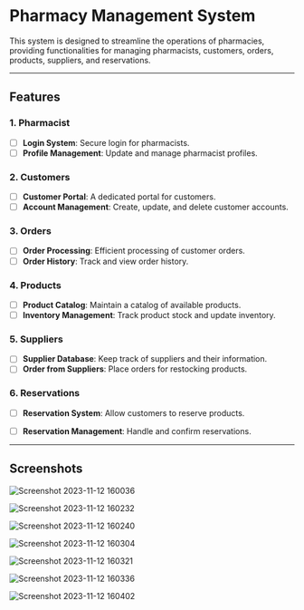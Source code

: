 # Pharmacy Management System

This system is designed to streamline the operations of pharmacies, providing functionalities for managing pharmacists, customers, orders, products, suppliers, and reservations.

________________________________________________________________________________________________________________________________________________________________________________



## Features

### 1. Pharmacist
- [ ] **Login System**: Secure login for pharmacists.
- [ ] **Profile Management**: Update and manage pharmacist profiles.

### 2. Customers
- [ ] **Customer Portal**: A dedicated portal for customers.
- [ ] **Account Management**: Create, update, and delete customer accounts.

### 3. Orders
- [ ] **Order Processing**: Efficient processing of customer orders.
- [ ] **Order History**: Track and view order history.

### 4. Products
- [ ] **Product Catalog**: Maintain a catalog of available products.
- [ ] **Inventory Management**: Track product stock and update inventory.

### 5. Suppliers
- [ ] **Supplier Database**: Keep track of suppliers and their information.
- [ ] **Order from Suppliers**: Place orders for restocking products.

### 6. Reservations
- [ ] **Reservation System**: Allow customers to reserve products.
- [ ] **Reservation Management**: Handle and confirm reservations.



________________________________________________________________________________________________________________________________________________________________________________





## Screenshots

![Screenshot 2023-11-12 160036](https://github.com/sara-salah1/Pharmacy-Management-System/assets/67710906/c0333dc9-2ac8-4f8f-8e52-884149b94d9e)



![Screenshot 2023-11-12 160232](https://github.com/sara-salah1/Pharmacy-Management-System/assets/67710906/709d1db4-53dc-41dc-aaaa-257bdd45265e)


![Screenshot 2023-11-12 160240](https://github.com/sara-salah1/Pharmacy-Management-System/assets/67710906/e2419b1e-e1df-46c7-b0a2-b08af0f51332)


![Screenshot 2023-11-12 160304](https://github.com/sara-salah1/Pharmacy-Management-System/assets/67710906/c4093324-31ad-4158-8f01-f6ab67b47a14)


![Screenshot 2023-11-12 160321](https://github.com/sara-salah1/Pharmacy-Management-System/assets/67710906/836788b6-193c-4e8f-b9c1-68f743592179)


![Screenshot 2023-11-12 160336](https://github.com/sara-salah1/Pharmacy-Management-System/assets/67710906/e720eff1-d614-40b9-9d1e-8ab5aeaeb95b)


![Screenshot 2023-11-12 160402](https://github.com/sara-salah1/Pharmacy-Management-System/assets/67710906/8e6fa496-e3ea-410b-97f7-3489464cb694)






